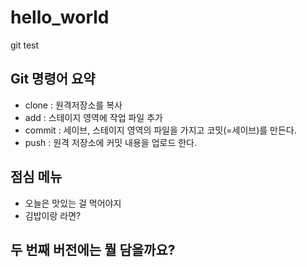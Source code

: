 # hello_world
git test

## Git 명령어 요약
 - clone : 원격저장소를 복사
 - add : 스테이지 영역에 작업 파일 추가
 - commit : 세이브, 스테이지 영역의 파일을 가지고 코밋(=세이브)를 만든다.
 - push : 원격 저장소에 커밋 내용을 업로드 한다.

## 점심 메뉴
 - 오늘은 맛있는 걸 먹어야지
 - 김밥이랑 라면?

## 두 번째 버전에는 뭘 담을까요?